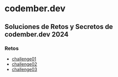 # codember.dev
## Soluciones de Retos y Secretos de codember.dev 2024

### Retos

* [challenge01](chanllenge01.py)
* [challenge02](chanllenge02.py)
* [challenge03](chanllenge03.py)
